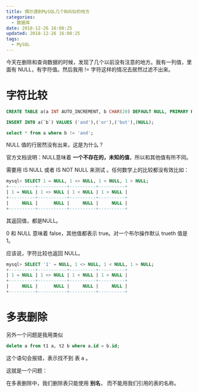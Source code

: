 ```yaml
---
title: 偶尔遇到MySQL几个BUG似的地方
categories:
  - 数据库
date: 2018-12-26 16:08:25
updated: 2018-12-26 16:08:25
tags: 
  - MySQL
---
```

今天在删除和查询数据的时候，发现了几个以前没有注意的地方。我有一列值，里面有 NULL，有字符值。然后我用 != 字符这样的情况去居然过滤不出来。

<!--more-->

# 字符比较 

```sql
CREATE TABLE a(a INT AUTO_INCREMENT, b CHAR(20) DEFAULT NULL, PRIMARY KEY (`a`));

INSERT INTO a(`b`) VALUES ('and'),('or'),('but'),(NULL);

select * from a where b != 'and';
```

NULL 值的行居然没有出来，这是为什么？


官方文档说明：NULL意味着 **一个不存在的，未知的值**，所以和其他值有所不同。

需要用 IS NULL 或者  IS NOT NULL 来测试 。任何数学上的比较都没有效比如：

```sql
mysql> SELECT 1 = NULL, 1 <> NULL, 1 < NULL, 1 > NULL;
+----------+-----------+----------+----------+
| 1 = NULL | 1 <> NULL | 1 < NULL | 1 > NULL |
+----------+-----------+----------+----------+
|     NULL |      NULL |     NULL |     NULL |
+----------+-----------+----------+----------+
```

其返回值，都是NULL。

0 和 NULL 意味着 false，其他值都表示 true。对一个布尔操作默认 trueth 值是 1。

应该说，字符比较也返回 NULL。

```sql
mysql> SELECT '1' = NULL, 1 <> NULL, 1 < NULL, 1 > NULL;
+----------+-----------+----------+----------+
| 1 = NULL | 1 <> NULL | 1 < NULL | 1 > NULL |
+----------+-----------+----------+----------+
|     NULL |      NULL |     NULL |     NULL |
+----------+-----------+----------+----------+
```

# 多表删除

另外一个问题是我用类似

```sql
delete a from t1 a, t2 b where a.id = b.id;
```

这个语句会报错，表示找不到 表  a 。

这就是一个问题：

在多表删除中，我们删除表只能使用  **别名**， 而不能用我们引用的表的名称。
